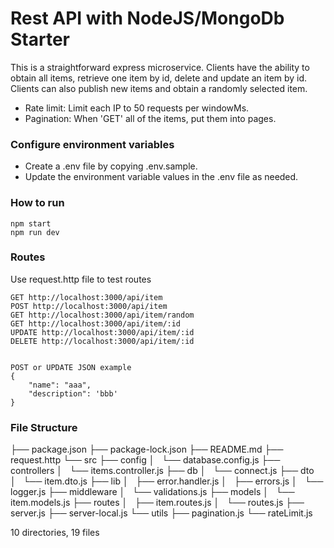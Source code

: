 # Rest API with NodeJS/MongoDb Starter


This is a straightforward express microservice. Clients have the ability to obtain all items, retrieve one item by id, delete and update an item by id. Clients can also publish new items and obtain a randomly selected item.

* Rate limit: Limit each IP to 50 requests per windowMs.
* Pagination: When 'GET' all of the items, put them into pages.


### Configure environment variables

* Create a .env file by copying .env.sample.
* Update the environment variable values in the .env file as needed.

### How to run

```
npm start
npm run dev
```

### Routes
Use request.http file to test routes

```
GET http://localhost:3000/api/item
POST http://localhost:3000/api/item
GET http://localhost:3000/api/item/random
GET http://localhost:3000/api/item/:id
UPDATE http://localhost:3000/api/item/:id
DELETE http://localhost:3000/api/item/:id


POST or UPDATE JSON example
{
    "name": "aaa",
    "description": 'bbb'
}

```
###  File Structure
├── package.json
├── package-lock.json
├── README.md
├── request.http
└── src
    ├── config
    │   └── database.config.js
    ├── controllers
    │   └── items.controller.js
    ├── db
    │   └── connect.js
    ├── dto
    │   └── item.dto.js
    ├── lib
    │   ├── error.handler.js
    │   ├── errors.js
    │   └── logger.js
    ├── middleware
    │   └── validations.js
    ├── models
    │   └── item.models.js
    ├── routes
    │   ├── item.routes.js
    │   └── routes.js
    ├── server.js
    ├── server-local.js
    └── utils
        ├── pagination.js
        └── rateLimit.js

10 directories, 19 files
```